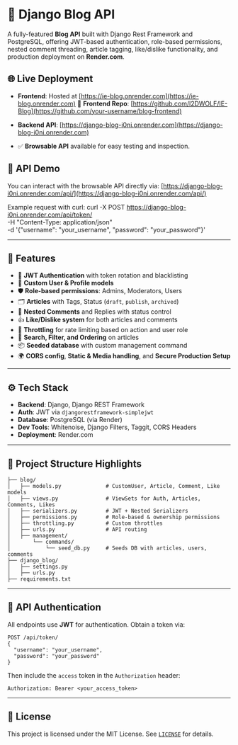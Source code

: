 # 📝 Django Blog API

A fully-featured **Blog API** built with Django Rest Framework and PostgreSQL, offering JWT-based authentication, role-based permissions, nested comment threading, article tagging, like/dislike functionality, and production deployment on **Render.com**.

## 🌐 Live Deployment

- **Frontend**: Hosted at [https://ie-blog.onrender.com](https://ie-blog.onrender.com)
🔗 **Frontend Repo**: [https://github.com/l2DWOLF/IE-Blog](https://github.com/your-username/blog-frontend)

- **Backend API**: [https://django-blog-i0ni.onrender.com](https://django-blog-i0ni.onrender.com)
- ✅ **Browsable API** available for easy testing and inspection.

## 🧪 API Demo

You can interact with the browsable API directly via:
[https://django-blog-i0ni.onrender.com/api/](https://django-blog-i0ni.onrender.com/api/)

Example request with curl:
    curl -X POST https://django-blog-i0ni.onrender.com/api/token/ \
      -H "Content-Type: application/json" \
      -d '{"username": "your_username", "password": "your_password"}'

---

## 🚀 Features

- 🔐 **JWT Authentication** with token rotation and blacklisting
- 👤 **Custom User & Profile models**
- 🛡️ **Role-based permissions**: Admins, Moderators, Users
- 🗂️ **Articles** with Tags, Status (`draft`, `publish`, `archived`)
- 💬 **Nested Comments** and Replies with status control
- 👍 **Like/Dislike system** for both articles and comments
- 🧵 **Throttling** for rate limiting based on action and user role
- 🔎 **Search, Filter, and Ordering** on articles
- 📦 **Seeded database** with custom management command
- 🌍 **CORS config**, **Static & Media handling**, and **Secure Production Setup**

---

## ⚙️ Tech Stack

- **Backend**: Django, Django REST Framework
- **Auth**: JWT via `djangorestframework-simplejwt`
- **Database**: PostgreSQL (via Render)
- **Dev Tools**: Whitenoise, Django Filters, Taggit, CORS Headers
- **Deployment**: Render.com

---

## 📁 Project Structure Highlights

    ├── blog/
    │   ├── models.py              # CustomUser, Article, Comment, Like models
    │   ├── views.py               # ViewSets for Auth, Articles, Comments, Likes
    │   ├── serializers.py         # JWT + Nested Serializers
    │   ├── permissions.py         # Role-based & ownership permissions
    │   ├── throttling.py          # Custom throttles
    │   ├── urls.py                # API routing
    │   ├── management/
    │       └── commands/
    │           └── seed_db.py     # Seeds DB with articles, users, comments
    ├── django_blog/
    │   ├── settings.py
    │   ├── urls.py
    ├── requirements.txt

---

## 🔐 API Authentication

All endpoints use **JWT** for authentication. Obtain a token via:

    POST /api/token/
    {
      "username": "your_username",
      "password": "your_password"
    }

Then include the `access` token in the `Authorization` header:

    Authorization: Bearer <your_access_token>

---

## 📜 License

This project is licensed under the MIT License. See [`LICENSE`](./LICENSE) for details.
